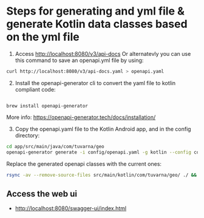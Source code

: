 # Steps for generating and yml file & generate Kotlin data classes based on the yml file

1. Access <http://localhost:8080/v3/api-docs>
Or alternatevly you can use this command to save an openapi.yml file by using:

```bash
curl http://localhost:8080/v3/api-docs.yaml > openapi.yaml

```

2. Install the openapi-generator cli to convert the yaml file to kotlin compliant code:

```homebrew

brew install openapi-generator
```

More info: <https://openapi-generator.tech/docs/installation/>


3. Copy the openapi.yaml file to the Kotlin Android app, and in the config directory:

```bash
cd app/src/main/java/com/tuvarna/geo
openapi-generator generate -i config/openapi.yaml -g kotlin --config config/openapi-config.json --additional-properties=packageName=com.tuvarna.geo

```

Replace the generated openapi classes with the current ones:

```bash
rsync -av --remove-source-files src/main/kotlin/com/tuvarna/geo/ ./ && rm -rf src/


```


## Access the web ui

- <http://localhost:8080/swagger-ui/index.html>